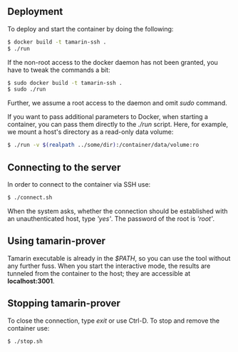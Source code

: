 ## Deployment

To deploy and start the container by doing the following:

```sh
$ docker build -t tamarin-ssh .
$ ./run
```

If the non-root access to the docker daemon has not been granted, you have
to tweak the commands a bit:

```sh
$ sudo docker build -t tamarin-ssh .
$ sudo ./run
```
Further, we assume a root access to the daemon and omit *sudo* command.

If you want to pass additional parameters to Docker, when starting a container,
you can pass them directly to the *./run* script. Here, for example, we
mount a host's directory as a read-only data volume:

```sh
$ ./run -v $(realpath ../some/dir):/container/data/volume:ro
```

## Connecting to the server

In order to connect to the container via SSH use:

```sh
$ ./connect.sh
```

When the system asks, whether the connection should be established with an 
unauthenticated host, type *'yes'*. The password of the root is *'root'*.

## Using tamarin-prover

Tamarin executable is already in the *$PATH*, so you can use the tool without
any further fuss. When you start the interactive mode, the results are tunneled 
from the container to the host; they are accessible at **localhost:3001**.

## Stopping tamarin-prover

To close the connection, type *exit* or use Ctrl-D. To stop and remove the
container use:

```sh
$ ./stop.sh
```
